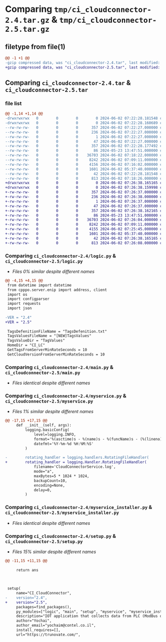 # Comparing `tmp/ci_cloudconnector-2.4.tar.gz` & `tmp/ci_cloudconnector-2.5.tar.gz`

## filetype from file(1)

```diff
@@ -1 +1 @@
-gzip compressed data, was "ci_cloudconnector-2.4.tar", last modified: Sun Jun  2 07:22:28 2024, max compression
+gzip compressed data, was "ci_cloudconnector-2.5.tar", last modified: Sun Jun  2 07:26:38 2024, max compression
```

## Comparing `ci_cloudconnector-2.4.tar` & `ci_cloudconnector-2.5.tar`

### file list

```diff
@@ -1,14 +1,14 @@
-drwxrwxrwx   0        0        0        0 2024-06-02 07:22:28.181548 ci_cloudconnector-2.4/
-drwxrwxrwx   0        0        0        0 2024-06-02 07:22:28.160689 ci_cloudconnector-2.4/CI_CloudConnector.egg-info/
--rw-rw-rw-   0        0        0      357 2024-06-02 07:22:27.000000 ci_cloudconnector-2.4/CI_CloudConnector.egg-info/PKG-INFO
--rw-rw-rw-   0        0        0      236 2024-06-02 07:22:27.000000 ci_cloudconnector-2.4/CI_CloudConnector.egg-info/SOURCES.txt
--rw-rw-rw-   0        0        0        1 2024-06-02 07:22:27.000000 ci_cloudconnector-2.4/CI_CloudConnector.egg-info/dependency_links.txt
--rw-rw-rw-   0        0        0       47 2024-06-02 07:22:27.000000 ci_cloudconnector-2.4/CI_CloudConnector.egg-info/top_level.txt
--rw-rw-rw-   0        0        0      357 2024-06-02 07:22:28.177492 ci_cloudconnector-2.4/PKG-INFO
--rw-rw-rw-   0        0        0       86 2024-05-23 13:47:51.000000 ci_cloudconnector-2.4/README.txt
--rw-rw-rw-   0        0        0    36703 2024-06-02 07:18:22.000000 ci_cloudconnector-2.4/logic.py
--rw-rw-rw-   0        0        0     8242 2024-06-02 07:09:11.000000 ci_cloudconnector-2.4/main.py
--rw-rw-rw-   0        0        0     4156 2024-06-02 07:16:02.000000 ci_cloudconnector-2.4/myservice.py
--rw-rw-rw-   0        0        0     1601 2024-06-02 05:37:40.000000 ci_cloudconnector-2.4/myservice_installer.py
--rw-rw-rw-   0        0        0       42 2024-06-02 07:22:28.181548 ci_cloudconnector-2.4/setup.cfg
--rw-rw-rw-   0        0        0      813 2024-06-02 07:18:26.000000 ci_cloudconnector-2.4/setup.py
+drwxrwxrwx   0        0        0        0 2024-06-02 07:26:38.165165 ci_cloudconnector-2.5/
+drwxrwxrwx   0        0        0        0 2024-06-02 07:26:38.159998 ci_cloudconnector-2.5/CI_CloudConnector.egg-info/
+-rw-rw-rw-   0        0        0      357 2024-06-02 07:26:37.000000 ci_cloudconnector-2.5/CI_CloudConnector.egg-info/PKG-INFO
+-rw-rw-rw-   0        0        0      236 2024-06-02 07:26:38.000000 ci_cloudconnector-2.5/CI_CloudConnector.egg-info/SOURCES.txt
+-rw-rw-rw-   0        0        0        1 2024-06-02 07:26:37.000000 ci_cloudconnector-2.5/CI_CloudConnector.egg-info/dependency_links.txt
+-rw-rw-rw-   0        0        0       47 2024-06-02 07:26:37.000000 ci_cloudconnector-2.5/CI_CloudConnector.egg-info/top_level.txt
+-rw-rw-rw-   0        0        0      357 2024-06-02 07:26:38.162165 ci_cloudconnector-2.5/PKG-INFO
+-rw-rw-rw-   0        0        0       86 2024-05-23 13:47:51.000000 ci_cloudconnector-2.5/README.txt
+-rw-rw-rw-   0        0        0    36703 2024-06-02 07:26:04.000000 ci_cloudconnector-2.5/logic.py
+-rw-rw-rw-   0        0        0     8242 2024-06-02 07:09:11.000000 ci_cloudconnector-2.5/main.py
+-rw-rw-rw-   0        0        0     4155 2024-06-02 07:25:45.000000 ci_cloudconnector-2.5/myservice.py
+-rw-rw-rw-   0        0        0     1601 2024-06-02 05:37:40.000000 ci_cloudconnector-2.5/myservice_installer.py
+-rw-rw-rw-   0        0        0       42 2024-06-02 07:26:38.165165 ci_cloudconnector-2.5/setup.cfg
+-rw-rw-rw-   0        0        0      813 2024-06-02 07:26:08.000000 ci_cloudconnector-2.5/setup.py
```

### Comparing `ci_cloudconnector-2.4/logic.py` & `ci_cloudconnector-2.5/logic.py`

 * *Files 0% similar despite different names*

```diff
@@ -4,15 +4,15 @@
 from datetime import datetime
 from cpppo.server.enip import address, client
 import os
 import configparser
 import requests
 import json
 
-VER = "2.4"
+VER = "2.5"
 
 TagsDefenitionFileName = "TagsDefenition.txt"
 TagsValuesFileName = "[NEW]TagsValues"
 TagsValueDir = "TagValues"
 HomeDir = "CI_LC"
 GetTagsFromServerMinRateSeconds = 10
 GetCloudVersionFromServerMinRateSeconds = 10
```

### Comparing `ci_cloudconnector-2.4/main.py` & `ci_cloudconnector-2.5/main.py`

 * *Files identical despite different names*

### Comparing `ci_cloudconnector-2.4/myservice.py` & `ci_cloudconnector-2.5/myservice.py`

 * *Files 1% similar despite different names*

```diff
@@ -17,15 +17,15 @@
     def __init__(self, args):
         logging.basicConfig(
             level=logging.INFO,
             format='%(asctime)s - %(name)s - %(funcName)s - (%(lineno)d) - %(levelname)s - %(message)s',
             datefmt='%Y-%m-%d %H:%M:%S'
         )
 
-        rotating_handler = logging.handlers.RotatingFileHandler(
+        rotating_handler = logging.Handler.RotatingFileHandler(
             filename='CloudConnectorService.log',
             mode="a",
             maxBytes=5 * 1024 * 1024,
             backupCount=10,
             encoding=None,
             delay=0,
         )
```

### Comparing `ci_cloudconnector-2.4/myservice_installer.py` & `ci_cloudconnector-2.5/myservice_installer.py`

 * *Files identical despite different names*

### Comparing `ci_cloudconnector-2.4/setup.py` & `ci_cloudconnector-2.5/setup.py`

 * *Files 15% similar despite different names*

```diff
@@ -11,15 +11,15 @@
 
     return ans
 
 
 
 setup(
     name="CI_CloudConnector",
-    version="2.4",
+    version="2.5",
     packages=find_packages(),
     py_modules=["logic", "main", "setup", "myservice", "myservice_installer"],
     description="IOT application that collects data from PLC (ModBus or AnB Ethernet/IP) and sends it to the cloud using HTTPS",
     author="Yochai",
     author_email="yochaim@contel.co.il",
     install_requires=[],
     url="https://trunovate.com/",
```


